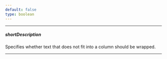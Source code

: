 ```yaml
---
default: false
type: boolean
---
```

---
##### shortDescription
Specifies whether text that does not fit into a column should be wrapped.

---
